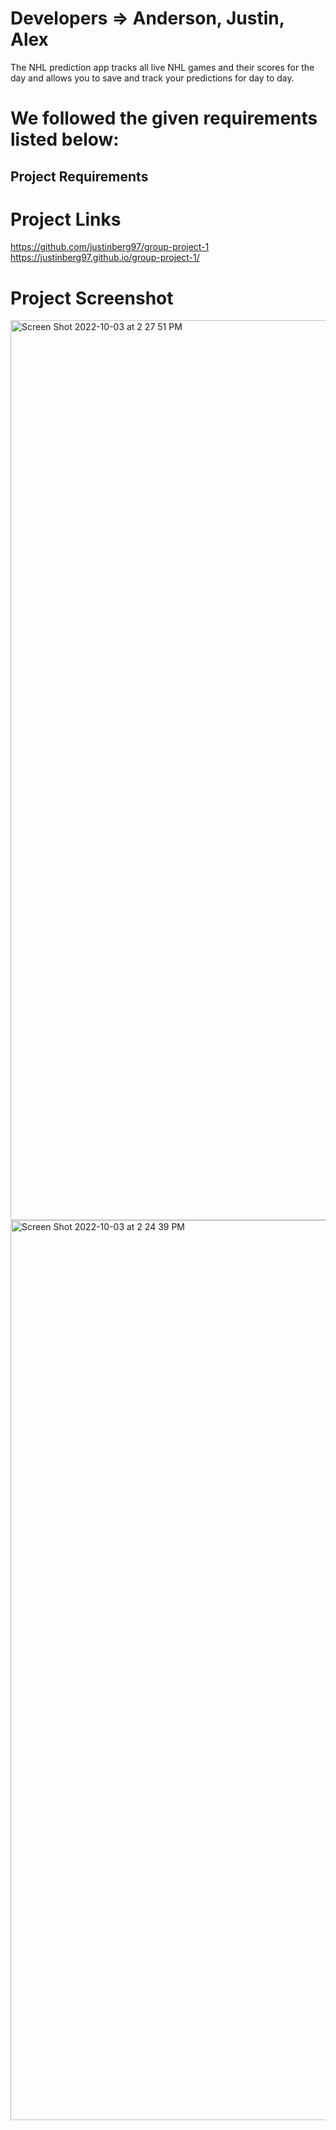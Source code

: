 # Developers => Anderson, Justin, Alex

The NHL prediction app tracks all live NHL games and their scores for the day and allows you to save and track your predictions for day to day. 

# We followed the given requirements listed below:


## Project Requirements

<!-- You and your group will use everything you’ve learned over the past six modules to create a real-world front-end application that you’ll be able to showcase to potential employers. The user story and acceptance criteria will depend on the project that you create, but your project must fulfil the following requirements:

* Use a CSS framework other than Bootstrap.

* Be deployed to GitHub Pages.

* Be interactive (i.e., accept and respond to user input).

* Use at least two [server-side APIs](https://coding-boot-camp.github.io/full-stack/apis/api-resources).

* Does not use alerts, confirms, or prompts (use modals).

* Use client-side storage to store persistent data.

* Be responsive.

* Have a polished UI.

* Have a clean repository that meets quality coding standards (file structure, naming conventions, follows best practices for class/id naming conventions, indentation, quality comments, etc.).

* Have a quality README (with unique name, description, technologies used, screenshot, and link to deployed application). -->

# Project Links 

https://github.com/justinberg97/group-project-1
https://justinberg97.github.io/group-project-1/

# Project Screenshot 
<img width="1440" alt="Screen Shot 2022-10-03 at 2 27 51 PM" src="https://user-images.githubusercontent.com/110484382/193663075-669ff7db-11a9-4524-9a75-179a391b77be.png">
<img width="1440" alt="Screen Shot 2022-10-03 at 2 24 39 PM" src="https://user-images.githubusercontent.com/110484382/193663088-98063705-bf96-4074-9b1b-ec9e7a7ddd86.png">



